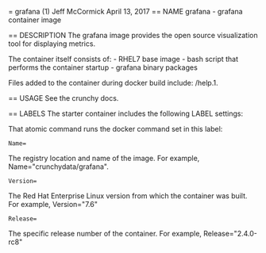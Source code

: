 = grafana (1)
Jeff McCormick
April 13, 2017
== NAME
grafana - grafana container image

== DESCRIPTION
The grafana image provides the open source visualization tool for displaying metrics.

The container itself consists of:
    - RHEL7 base image
    - bash script that performs the container startup
    - grafana binary packages

Files added to the container during docker build include: /help.1.

== USAGE
See the crunchy docs.


== LABELS
The starter container includes the following LABEL settings:

That atomic command runs the docker command set in this label:

`Name=`

The registry location and name of the image. For example, Name="crunchydata/grafana".

`Version=`

The Red Hat Enterprise Linux version from which the container was built. For example, Version="7.6"

`Release=`

The specific release number of the container. For example, Release="2.4.0-rc8"
